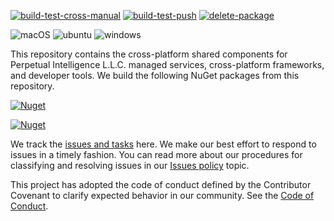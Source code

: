 [![build-test-cross-manual](https://github.com/perpetualintelligence/protocols/actions/workflows/build-test-cross-manual.yml/badge.svg)](https://github.com/perpetualintelligence/protocols/actions/workflows/build-test-cross-manual.yml)
[![build-test-push](https://github.com/perpetualintelligence/protocols/actions/workflows/build-test-push.yml/badge.svg)](https://github.com/perpetualintelligence/protocols/actions/workflows/build-test-push.yml)
[![delete-package](https://github.com/perpetualintelligence/protocols/actions/workflows/delete-packages.yml/badge.svg)](https://github.com/perpetualintelligence/protocols/actions/workflows/delete-packages.yml)

![macOS](https://img.shields.io/badge/macOS-grey?style=flat-square&logo=macos)
![ubuntu](https://img.shields.io/badge/ubuntu-grey?style=flat-square&logo=ubuntu)
![windows](https://img.shields.io/badge/windows-grey?style=flat-square&logo=windows)

This repository contains the cross-platform shared components for Perpetual Intelligence L.L.C. managed services, cross-platform frameworks, and developer tools. We build the following NuGet packages from this repository.

[![Nuget](https://img.shields.io/nuget/vpre/PerpetualIntelligence.Shared?label=PerpetualIntelligence.Shared)](https://www.nuget.org/packages/PerpetualIntelligence.Shared)

[![Nuget](https://img.shields.io/nuget/vpre/PerpetualIntelligence.Test?label=PerpetualIntelligence.Test)](https://www.nuget.org/packages/PerpetualIntelligence.Test)

We track the [issues and tasks](https://github.com/perpetualintelligence/protocols/issues) here. We make our best effort to respond to issues in a timely fashion. You can read more about our procedures for classifying and resolving issues in our [Issues policy](https://terms.perpetualintelligence.com/articles/issues_policy.html) topic.

This project has adopted the code of conduct defined by the Contributor Covenant to clarify expected behavior in our community.
See the [Code of Conduct](https://terms.perpetualintelligence.com/articles/CODE_OF_CONDUCT.html).
